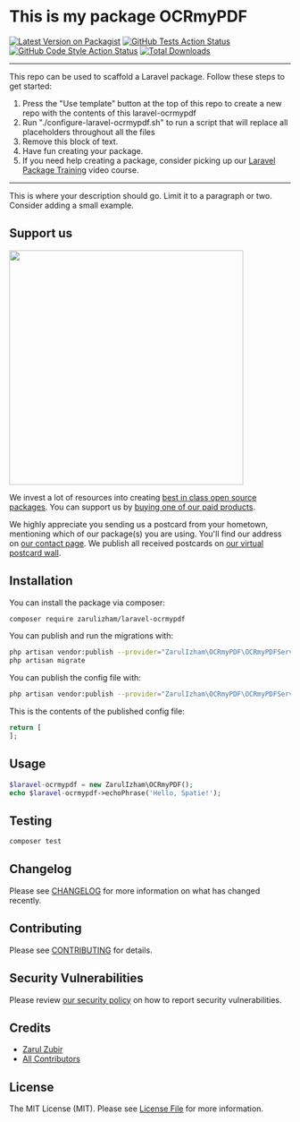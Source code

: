# This is my package OCRmyPDF

[![Latest Version on Packagist](https://img.shields.io/packagist/v/zarulizham/laravel-ocrmypdf.svg?style=flat-square)](https://packagist.org/packages/zarulizham/laravel-ocrmypdf)
[![GitHub Tests Action Status](https://img.shields.io/github/workflow/status/zarulizham/laravel-ocrmypdf/run-tests?label=tests)](https://github.com/zarulizham/laravel-ocrmypdf/actions?query=workflow%3Arun-tests+branch%3Amain)
[![GitHub Code Style Action Status](https://img.shields.io/github/workflow/status/zarulizham/laravel-ocrmypdf/Check%20&%20fix%20styling?label=code%20style)](https://github.com/zarulizham/laravel-ocrmypdf/actions?query=workflow%3A"Check+%26+fix+styling"+branch%3Amain)
[![Total Downloads](https://img.shields.io/packagist/dt/zarulizham/laravel-ocrmypdf.svg?style=flat-square)](https://packagist.org/packages/zarulizham/laravel-ocrmypdf)

---
This repo can be used to scaffold a Laravel package. Follow these steps to get started:

1. Press the "Use template" button at the top of this repo to create a new repo with the contents of this laravel-ocrmypdf
2. Run "./configure-laravel-ocrmypdf.sh" to run a script that will replace all placeholders throughout all the files
3. Remove this block of text.
4. Have fun creating your package.
5. If you need help creating a package, consider picking up our <a href="https://laravelpackage.training">Laravel Package Training</a> video course.
---

This is where your description should go. Limit it to a paragraph or two. Consider adding a small example.

## Support us

[<img src="https://github-ads.s3.eu-central-1.amazonaws.com/laravel-ocrmypdf.jpg?t=1" width="419px" />](https://spatie.be/github-ad-click/laravel-ocrmypdf)

We invest a lot of resources into creating [best in class open source packages](https://spatie.be/open-source). You can support us by [buying one of our paid products](https://spatie.be/open-source/support-us).

We highly appreciate you sending us a postcard from your hometown, mentioning which of our package(s) you are using. You'll find our address on [our contact page](https://spatie.be/about-us). We publish all received postcards on [our virtual postcard wall](https://spatie.be/open-source/postcards).

## Installation

You can install the package via composer:

```bash
composer require zarulizham/laravel-ocrmypdf
```

You can publish and run the migrations with:

```bash
php artisan vendor:publish --provider="ZarulIzham\OCRmyPDF\OCRmyPDFServiceProvider" --tag="laravel-ocrmypdf-migrations"
php artisan migrate
```

You can publish the config file with:
```bash
php artisan vendor:publish --provider="ZarulIzham\OCRmyPDF\OCRmyPDFServiceProvider" --tag="laravel-ocrmypdf-config"
```

This is the contents of the published config file:

```php
return [
];
```

## Usage

```php
$laravel-ocrmypdf = new ZarulIzham\OCRmyPDF();
echo $laravel-ocrmypdf->echoPhrase('Hello, Spatie!');
```

## Testing

```bash
composer test
```

## Changelog

Please see [CHANGELOG](CHANGELOG.md) for more information on what has changed recently.

## Contributing

Please see [CONTRIBUTING](.github/CONTRIBUTING.md) for details.

## Security Vulnerabilities

Please review [our security policy](../../security/policy) on how to report security vulnerabilities.

## Credits

- [Zarul Zubir](https://github.com/zarulizham)
- [All Contributors](../../contributors)

## License

The MIT License (MIT). Please see [License File](LICENSE.md) for more information.
